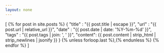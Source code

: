 ```yaml
---
layout: none
---
```

[
  {% for post in site.posts %}
    {
      "title"  : "{{ post.title | escape }}",
      "url"    : "{{ post.url | relative_url }}",
      "date"   : "{{ post.date | date: '%Y-%m-%d' }}",
      "tags"   : "{{ post.tags | join: ', ' }}",
      "content": {{ post.content | strip_html | strip_newlines | jsonify }}
    } {% unless forloop.last %},{% endunless %}
  {% endfor %}
]